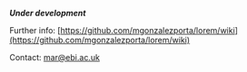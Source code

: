 ***Under development***

Further info: [https://github.com/mgonzalezporta/lorem/wiki](https://github.com/mgonzalezporta/lorem/wiki)

Contact: mar@ebi.ac.uk
